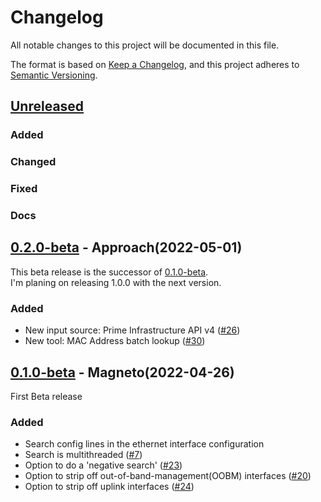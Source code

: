 # Changelog

All notable changes to this project will be documented in this file.

The format is based on [Keep a Changelog](https://keepachangelog.com/en/1.0.0/), and this project adheres to [Semantic Versioning](https://semver.org/spec/v2.0.0.html).

## [Unreleased]
### Added

### Changed

### Fixed

### Docs

## [0.2.0-beta] - Approach(2022-05-01)
This beta release is the successor of [0.1.0-beta].  
I'm planing on releasing 1.0.0 with the next version. 
### Added
- New input source: Prime Infrastructure API v4 ([#26](https://github.com/Bofrostmann07/network-toolkit/issues/26))
- New tool: MAC Address batch lookup ([#30](https://github.com/Bofrostmann07/network-toolkit/issues/30))


## [0.1.0-beta] - Magneto(2022-04-26)
First Beta release

### Added
- Search config lines in the ethernet interface configuration
- Search is multithreaded ([#7](https://github.com/Bofrostmann07/network-toolkit/issues/7))
- Option to do a 'negative search' ([#23](https://github.com/Bofrostmann07/network-toolkit/issues/23))
- Option to strip off out-of-band-management(OOBM) interfaces ([#20](https://github.com/Bofrostmann07/network-toolkit/issues/20))
- Option to strip off uplink interfaces ([#24](https://github.com/Bofrostmann07/network-toolkit/issues/24))



[Unreleased]: https://github.com/Bofrostmann07/network-toolkit/compare/v0.2.0-beta...HEAD
[0.1.0-beta]: https://github.com/Bofrostmann07/network-toolkit/releases/tag/v0.1.0-beta
[0.2.0-beta]: https://github.com/Bofrostmann07/network-toolkit/releases/tag/v0.2.0-beta
